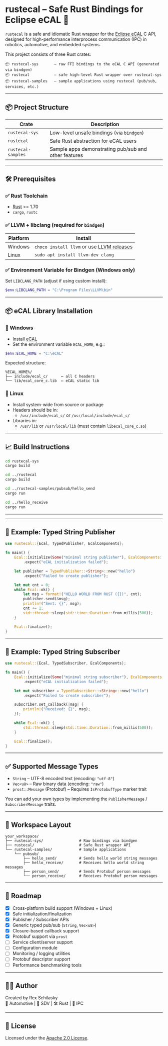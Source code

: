 # rustecal – Safe Rust Bindings for Eclipse eCAL 🚀

`rustecal` is a safe and idiomatic Rust wrapper for the [Eclipse eCAL](https://github.com/eclipse-ecal/ecal) C API, designed for high-performance interprocess communication (IPC) in robotics, automotive, and embedded systems.

This project consists of three Rust crates:

```
📦 rustecal-sys       – raw FFI bindings to the eCAL C API (generated via bindgen)
📦 rustecal           – safe high-level Rust wrapper over rustecal-sys
📦 rustecal-samples   – sample applications using rustecal (pub/sub, services, etc.)
```

---

## 📦 Project Structure

| Crate               | Description                                         |
|--------------------|-----------------------------------------------------|
| `rustecal-sys`     | Low-level unsafe bindings (via `bindgen`)           |
| `rustecal`         | Safe Rust abstraction for eCAL users                |
| `rustecal-samples` | Sample apps demonstrating pub/sub and other features|

---

## 🛠️ Prerequisites

### ✅ Rust Toolchain

- [Rust](https://rustup.rs/) >= 1.70
- `cargo`, `rustc`

### ✅ LLVM + libclang (required for `bindgen`)

| Platform | Install                        |
|----------|--------------------------------|
| Windows  | `choco install llvm` or use [LLVM releases](https://github.com/llvm/llvm-project/releases) |
| Linux    | `sudo apt install llvm-dev clang` |

### ✅ Environment Variable for Bindgen (Windows only)

Set `LIBCLANG_PATH` (adjust if using custom install):

```powershell
$env:LIBCLANG_PATH = "C:\Program Files\LLVM\bin"
```

---

## 📦 eCAL Library Installation

### 🔹 Windows

- Install [eCAL](https://github.com/eclipse-ecal/ecal/releases)
- Set the environment variable `ECAL_HOME`, e.g.:

```powershell
$env:ECAL_HOME = "C:\eCAL"
```

Expected structure:

```
%ECAL_HOME%/
├── include/ecal_c/      ← all C headers
└── lib/ecal_core_c.lib  ← eCAL static lib
```

### 🔹 Linux

- Install system-wide from source or package
- Headers should be in:
  - `/usr/include/ecal_c/` or `/usr/local/include/ecal_c/`
- Libraries in:
  - `/usr/lib` or `/usr/local/lib` (must contain `libecal_core_c.so`)

---

## 📈 Build Instructions

```bash
cd rustecal-sys
cargo build

cd ../rustecal
cargo build

cd ../rustecal-samples/pubsub/hello_send
cargo run

cd ../hello_receive
cargo run
```

---

---

## 🚀 Example: Typed String Publisher

```rust
use rustecal::{Ecal, TypedPublisher, EcalComponents};

fn main() {
    Ecal::initialize(Some("minimal string publisher"), EcalComponents::DEFAULT)
        .expect("eCAL initialization failed");

    let publisher = TypedPublisher::<String>::new("hello")
        .expect("Failed to create publisher");

    let mut cnt = 0;
    while Ecal::ok() {
        let msg = format!("HELLO WORLD FROM RUST ({})", cnt);
        publisher.send(&msg);
        println!("Sent: {}", msg);
        cnt += 1;
        std::thread::sleep(std::time::Duration::from_millis(500));
    }

    Ecal::finalize();
}
```

---

## 🚀 Example: Typed String Subscriber

```rust
use rustecal::{Ecal, TypedSubscriber, EcalComponents};

fn main() {
    Ecal::initialize(Some("minimal string subscriber"), EcalComponents::DEFAULT)
        .expect("eCAL initialization failed");

    let mut subscriber = TypedSubscriber::<String>::new("hello")
        .expect("Failed to create subscriber");

    subscriber.set_callback(|msg| {
        println!("Received: {}", msg);
    });

    while Ecal::ok() {
        std::thread::sleep(std::time::Duration::from_millis(500));
    }

    Ecal::finalize();
}
```

---

## ✅ Supported Message Types

- `String` – UTF-8 encoded text (encoding: `"utf-8"`)
- `Vec<u8>` – Raw binary data (encoding: `"raw"`)
- `prost::Message` (Protobuf) – Requires `IsProtobufType` marker trait

You can add your own types by implementing the `PublisherMessage` / `SubscriberMessage` traits.

---

## 📁 Workspace Layout

```
your_workspace/
├── rustecal-sys/                # Raw bindings via bindgen
├── rustecal/                    # Safe Rust wrapper API
└── rustecal-samples/            # Sample applications
    └── pubsub/
        ├── hello_send/          # Sends hello world string messages
        ├── hello_receive/       # Receives hello world string messages
        ├── person_send/         # Sends Protobuf person messages
        └── person_receive/      # Receives Protobuf person messages
```

---

## 🧱 Roadmap

- [x] Cross-platform build support (Windows + Linux)
- [x] Safe initialization/finalization
- [x] Publisher / Subscriber APIs
- [x] Generic typed pub/sub (`String`, `Vec<u8>`)
- [x] Closure-based callback support
- [x] Protobuf support via `prost`
- [ ] Service client/server support
- [ ] Configuration module
- [ ] Monitoring / logging utilities
- [ ] Protobuf descriptor support
- [ ] Performance benchmarking tools

---

## 👨‍💻 Author

Created by Rex Schilasky  
🚗 Automotive | 🧠 SDV | 🛠️ Rust | 🚀 IPC

---

## 📄 License

Licensed under the [Apache 2.0 License](LICENSE).
